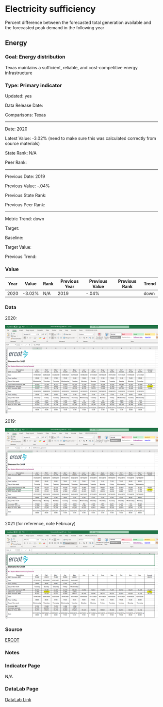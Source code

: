 # Electricity sufficiency

Percent difference between the forecasted total generation available and the forecasted peak demand in the following year

## Energy

### Goal: Energy distribution

Texas maintains a sufficient, reliable, and cost-competitive energy infrastructure

### Type: Primary indicator

Updated: yes

Data Release Date: 

Comparisons: Texas

----

Date: 2020

Latest Value: -3.02% (need to make sure this was calculated correctly from source materials)

State Rank: N/A

Peer Rank: 

----

Previous Date: 2019

Previous Value: -.04%

Previous State Rank: 

Previous Peer Rank: 

----

Metric Trend: down

Target: 

Baseline: 

Target Value: 

Previous Trend: 

### Value

| Year      |  Value      | Rank        | Previous Year | Previous Value | Previous Rank | Trend | 
| ----------- | ----------- | ----------- | ----------- | ----------- | ----------- | -----------|
|   2020      |    -3.02%   |    N/A      |      2019   |   -.04%     |             |   down    | 

### Data

2020:

![2020](./images/2020.PNG)

2019:

![2019](./images/2019.PNG)


2021 (for reference, note February)

![2021](./images/2021.PNG)

### Source

[ERCOT](http://www.ercot.com/gridinfo)

### Notes


### Indicator Page

N/A

### DataLab Page

[DataLab Link](https://datalab.texas2036.org/mwdfnte/report-on-the-capacity-demand-and-reserves-cdr-in-the-ercot-region-2020-2024-texas?accesskey=cfgwomb)

